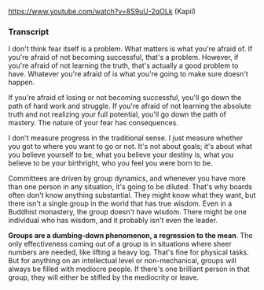 https://www.youtube.com/watch?v=8S9uU-2qOLk (Kapil)

### Transcript
I don't think fear itself is a problem. What matters is what you're afraid of. If you're afraid of not becoming successful, that's a problem. However, if you're afraid of not learning the truth, that's actually a good problem to have. Whatever you're afraid of is what you're going to make sure doesn't happen.

If you're afraid of losing or not becoming successful, you'll go down the path of hard work and struggle. If you're afraid of not learning the absolute truth and not realizing your full potential, you'll go down the path of mastery. The nature of your fear has consequences.

I don't measure progress in the traditional sense. I just measure whether you got to where you want to go or not. It's not about goals; it's about what you believe yourself to be, what you believe your destiny is, what you believe to be your birthright, who you feel you were born to be.

Committees are driven by group dynamics, and whenever you have more than one person in any situation, it's going to be diluted. That's why boards often don't know anything substantial. They might know what they want, but there isn't a single group in the world that has true wisdom. Even in a Buddhist monastery, the group doesn't have wisdom. There might be one individual who has wisdom, and it probably isn't even the leader.

**Groups are a dumbing-down phenomenon, a regression to the mean**. The only effectiveness coming out of a group is in situations where sheer numbers are needed, like lifting a heavy log. That's fine for physical tasks. But for anything on an intellectual level or non-mechanical, groups will always be filled with mediocre people. If there's one brilliant person in that group, they will either be stifled by the mediocrity or leave.